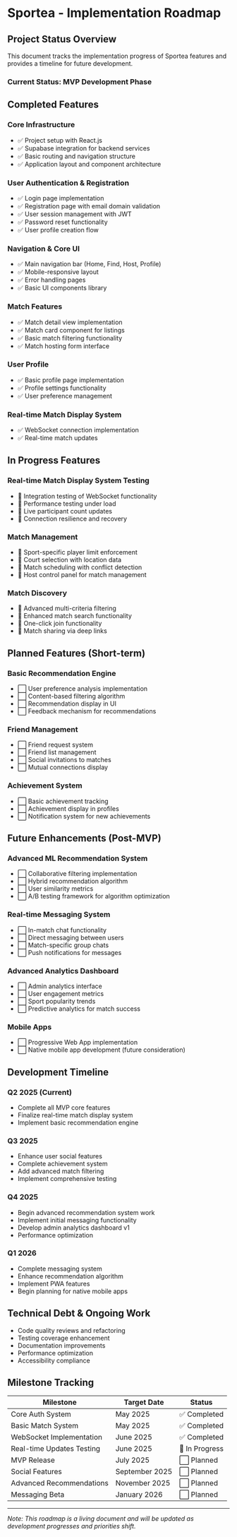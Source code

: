 # Sportea - Implementation Roadmap

## Project Status Overview

This document tracks the implementation progress of Sportea features and provides a timeline for future development.

### Current Status: MVP Development Phase

## Completed Features

### Core Infrastructure
- ✅ Project setup with React.js
- ✅ Supabase integration for backend services
- ✅ Basic routing and navigation structure
- ✅ Application layout and component architecture

### User Authentication & Registration
- ✅ Login page implementation
- ✅ Registration page with email domain validation
- ✅ User session management with JWT
- ✅ Password reset functionality
- ✅ User profile creation flow

### Navigation & Core UI
- ✅ Main navigation bar (Home, Find, Host, Profile)
- ✅ Mobile-responsive layout
- ✅ Error handling pages
- ✅ Basic UI components library

### Match Features
- ✅ Match detail view implementation
- ✅ Match card component for listings
- ✅ Basic match filtering functionality
- ✅ Match hosting form interface

### User Profile
- ✅ Basic profile page implementation
- ✅ Profile settings functionality
- ✅ User preference management

### Real-time Match Display System
- ✅ WebSocket connection implementation
- ✅ Real-time match updates

## In Progress Features

### Real-time Match Display System Testing
- 🔄 Integration testing of WebSocket functionality
- 🔄 Performance testing under load
- 🔄 Live participant count updates
- 🔄 Connection resilience and recovery

### Match Management
- 🔄 Sport-specific player limit enforcement
- 🔄 Court selection with location data
- 🔄 Match scheduling with conflict detection
- 🔄 Host control panel for match management

### Match Discovery
- 🔄 Advanced multi-criteria filtering
- 🔄 Enhanced match search functionality
- 🔄 One-click join functionality
- 🔄 Match sharing via deep links

## Planned Features (Short-term)

### Basic Recommendation Engine
- ⬜ User preference analysis implementation
- ⬜ Content-based filtering algorithm
- ⬜ Recommendation display in UI
- ⬜ Feedback mechanism for recommendations

### Friend Management
- ⬜ Friend request system
- ⬜ Friend list management
- ⬜ Social invitations to matches
- ⬜ Mutual connections display

### Achievement System
- ⬜ Basic achievement tracking
- ⬜ Achievement display in profiles
- ⬜ Notification system for new achievements

## Future Enhancements (Post-MVP)

### Advanced ML Recommendation System
- ⬜ Collaborative filtering implementation
- ⬜ Hybrid recommendation algorithm
- ⬜ User similarity metrics
- ⬜ A/B testing framework for algorithm optimization

### Real-time Messaging System
- ⬜ In-match chat functionality
- ⬜ Direct messaging between users
- ⬜ Match-specific group chats
- ⬜ Push notifications for messages

### Advanced Analytics Dashboard
- ⬜ Admin analytics interface
- ⬜ User engagement metrics
- ⬜ Sport popularity trends
- ⬜ Predictive analytics for match success

### Mobile Apps
- ⬜ Progressive Web App implementation
- ⬜ Native mobile app development (future consideration)

## Development Timeline

### Q2 2025 (Current)
- Complete all MVP core features
- Finalize real-time match display system
- Implement basic recommendation engine

### Q3 2025
- Enhance user social features
- Complete achievement system
- Add advanced match filtering
- Implement comprehensive testing

### Q4 2025
- Begin advanced recommendation system work
- Implement initial messaging functionality
- Develop admin analytics dashboard v1
- Performance optimization

### Q1 2026
- Complete messaging system
- Enhance recommendation algorithm
- Implement PWA features
- Begin planning for native mobile apps

## Technical Debt & Ongoing Work

- Code quality reviews and refactoring
- Testing coverage enhancement
- Documentation improvements
- Performance optimization
- Accessibility compliance

## Milestone Tracking

| Milestone | Target Date | Status |
|-----------|-------------|--------|
| Core Auth System | May 2025 | ✅ Completed |
| Basic Match System | May 2025 | ✅ Completed |
| WebSocket Implementation | June 2025 | ✅ Completed |
| Real-time Updates Testing | June 2025 | 🔄 In Progress |
| MVP Release | July 2025 | ⬜ Planned |
| Social Features | September 2025 | ⬜ Planned |
| Advanced Recommendations | November 2025 | ⬜ Planned |
| Messaging Beta | January 2026 | ⬜ Planned |

---

*Note: This roadmap is a living document and will be updated as development progresses and priorities shift.*
